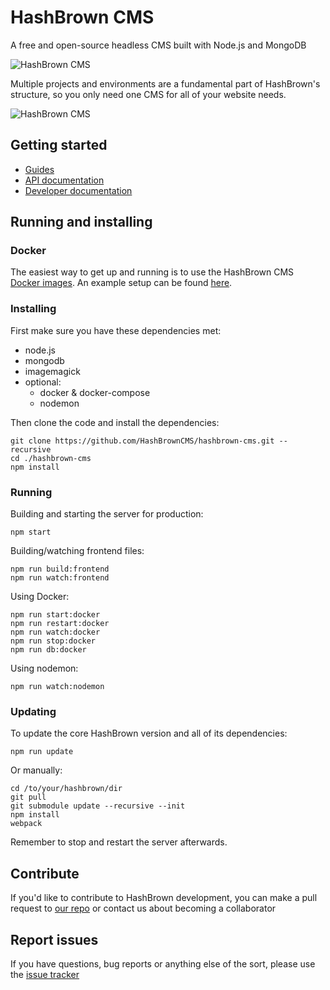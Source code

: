 # HashBrown CMS

A free and open-source headless CMS built with Node.js and MongoDB

![HashBrown CMS](https://hashbrowncms.org/img/screenshot.jpg)

Multiple projects and environments are a fundamental part of HashBrown's structure, so you only need one CMS for all of your website needs.

![HashBrown CMS](https://hashbrowncms.org/img/diagram.svg?v=2)

## Getting started

- [Guides](https://hashbrowncms.org/guides)
- [API documentation](https://hashbrowncms.org/docs/api/)
- [Developer documentation](https://hashbrowncms.org/docs/src/)

## Running and installing

### Docker

The easiest way to get up and running is to use the HashBrown CMS [Docker images](https://hub.docker.com/r/hashbrowncms/hashbrowncms/tags). An example setup can be found [here](https://hashbrowncms.org/guides/docker).

### Installing

First make sure you have these dependencies met:  
- node.js
- mongodb
- imagemagick
- optional:
  - docker & docker-compose
  - nodemon

Then clone the code and install the dependencies:  
```
git clone https://github.com/HashBrownCMS/hashbrown-cms.git --recursive
cd ./hashbrown-cms
npm install
```

### Running

Building and starting the server for production:
```
npm start
```

Building/watching frontend files:
```
npm run build:frontend
npm run watch:frontend
```

Using Docker:
```
npm run start:docker
npm run restart:docker
npm run watch:docker
npm run stop:docker
npm run db:docker
```

Using nodemon:
```
npm run watch:nodemon
```

### Updating

To update the core HashBrown version and all of its dependencies:
```
npm run update
```

Or manually:
```
cd /to/your/hashbrown/dir
git pull
git submodule update --recursive --init
npm install
webpack 
```

Remember to stop and restart the server afterwards.

## Contribute

If you'd like to contribute to HashBrown development, you can make a pull request to [our repo](https://github.com/HashBrownCMS/hashbrown-cms) or contact us about becoming a collaborator

## Report issues

If you have questions, bug reports or anything else of the sort, please use the [issue tracker](https://github.com/HashBrownCMS/hashbrown-cms/issues)
